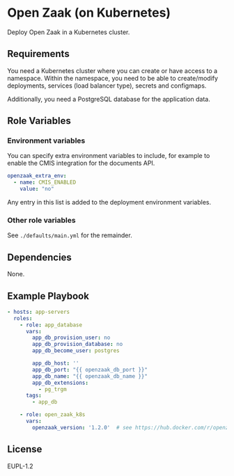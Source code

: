 Open Zaak (on Kubernetes)
=========================

Deploy Open Zaak in a Kubernetes cluster.

Requirements
------------

You need a Kubernetes cluster where you can create or have access to a namespace. Within
the namespace, you need to be able to create/modify deployments, services (load balancer
type), secrets and configmaps.

Additionally, you need a PostgreSQL database for the application data.

Role Variables
--------------

### Environment variables

You can specify extra environment variables to include, for example to enable the
CMIS integration for the documents API.

```yaml
openzaak_extra_env:
  - name: CMIS_ENABLED
    value: "no"
```

Any entry in this list is added to the deployment environment variables.

### Other role variables

See `./defaults/main.yml` for the remainder.

Dependencies
------------

None.

Example Playbook
----------------

```yaml
- hosts: app-servers
  roles:
    - role: app_database
      vars:
        app_db_provision_user: no
        app_db_provision_database: no
        app_db_become_user: postgres

        app_db_host: ''
        app_db_port: "{{ openzaak_db_port }}"
        app_db_name: "{{ openzaak_db_name }}"
        app_db_extensions:
          - pg_trgm
      tags:
        - app_db

    - role: open_zaak_k8s
      vars:
        openzaak_version: '1.2.0'  # see https://hub.docker.com/r/openzaak/open-zaak/tags
```

License
-------

EUPL-1.2

